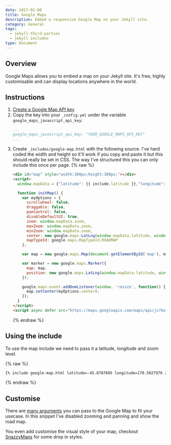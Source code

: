 ```yaml
---
date: 2017-02-08
title: Google Maps
description: Embed a responsive Google Map on your Jekyll site.
category: General
tags:
  - jekyll-third-parties
  - jekyll-includes
type: Document
---
```


## Overview

Google Maps allows you to embed a map on your Jekyll site. It's free, highly customisable and can display locations anywhere in the world.

## Instructions

1.  [Create a Google Map API key](https://developers.google.com/maps/documentation/javascript/get-api-key)
2.  Copy the key into your `_config.yml` under the variable `google_maps_javascript_api_key`:
    ~~~yaml
    ...
    google_maps_javascript_api_key: "YOUR_GOOGLE_MAPS_API_KEY"
    ...
    ~~~
3.  Create `_includes/google-map.html` with the following source. I've hard coded the width and height so it'll work if you copy and paste it but this should really be set in CSS. The way I've structured this you can only include this once per page.
    {% raw %}
    ~~~html
    <div id="map" style="width:300px;height:300px;"></div>
    <script>
      window.mapData = {"latitude": {{ include.latitude }},"longitude": {{ include.longitude }}, "zoom": {{ include.zoom}}};

      function initMap() {
        var myOptions = {
          scrollwheel: false,
          draggable: false,
          panControl: false,
          disableDefaultUI: true,
          zoom: window.mapData.zoom,
          maxZoom: window.mapData.zoom,
          minZoom: window.mapData.zoom,
          center: new google.maps.LatLng(window.mapData.latitude, window.mapData.longitude),
          mapTypeId: google.maps.MapTypeId.ROADMAP
        };

        var map = new google.maps.Map(document.getElementById('map'), myOptions);

        var marker = new google.maps.Marker({
          map: map,
          position: new google.maps.LatLng(window.mapData.latitude, window.mapData.longitude)
        });

        google.maps.event.addDomListener(window, 'resize', function() {
          map.setCenter(myOptions.center);
        });
      }
    </script>
    <script async defer src="https://maps.googleapis.com/maps/api/js?key={{ site.google_maps_javascript_api_key }}&amp;callback=initMap"></script>
    ~~~
    {% endraw %}

## Using the include

To use the map include we need to pass it a latitude, longitude and zoom level.


{% raw %}
~~~html
{% include google-map.html latitude=-45.8787605 longitude=170.5027976 zoom=5 %}
~~~
{% endraw %}


## Customise

There are [many arguments](https://developers.google.com/maps/documentation/javascript/3.exp/reference) you can pass to the Google Map to fit your usecase. In this snippet I've disabled zooming and panning and show the road map.

You even add customise the visual style of your map, checkout [SnazzyMaps](https://snazzymaps.com/) for some drop in styles.